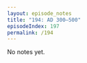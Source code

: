 ```yaml
---
layout: episode_notes
title: "194: AD 300–500"
episodeIndex: 197
permalink: /194
---
```

No notes yet.
